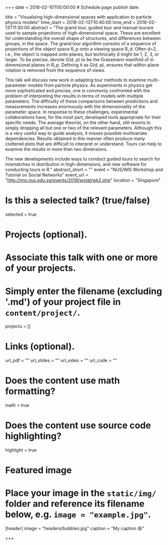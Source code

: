 +++
date = 2018-02-10T00:00:00  # Schedule page publish date.

title = "Visualising high-dimensional spaces with
application to particle physics models"
time_start = 2018-02-13T10:40:00
time_end = 2018-02-13T11:30:00
abstract = "The grand tour, guided tour and manual tourare used to sample projections of high-dimensional space. These are excellent for understanding the overall shape of structures, and differences between groups, in the space. The grand tour algorithm consists of a sequence of projections of the object space R_p onto a viewing space R_d. Often d=2, i.e., the object is mapped onto planes, but technically d might be 1, 2, 3, or larger. To be precise, denote G(d, p) to be the Grassmann manifold of d-dimensional planes in R_p.  Defining it as G(d, p), ensures that within-plane rotation is removed from the sequence of views. 

This talk will discuss new work in adapting tour methods to examine multi-parameter models from particle physics. As experiments in physics get more sophisticated and precise, one is commonly confronted with the problem of interpreting the results in terms of models with multiple parameters. The difficulty of these comparisons between predictions and measurements increases enormously with the dimensionality of the parameter space. In response to these challenges, experimental collaborations have, for the most part, developed tools appropriate for their specific needs. The average theorist, on the other hand, still resorts to simply dropping all but one or two of the relevant parameters. Although  this is a very useful way to guide analysis, it misses possible multivariate dependencies. Results obtained in this manner often produce many cluttered plots that are difficult to interpret or understand. Tours can help to examine the results in more than two dimensions.

The new developments include ways to conduct guided tours to search for mismatches in distribution in high-dimensions, and new software for conducting tours in R."
abstract_short = ""
event = "NUS/IMS  Workshop and Tutorial on Social Networks"
event_url = "http://ims.nus.edu.sg/events/2018/wstat/wk2.php"
location = "Singapore"

# Is this a selected talk? (true/false)
selected = true

# Projects (optional).
#   Associate this talk with one or more of your projects.
#   Simply enter the filename (excluding '.md') of your project file in `content/project/`.
projects = []

# Links (optional).
url_pdf = ""
url_slides = ""
url_video = ""
url_code = ""

# Does the content use math formatting?
math = true

# Does the content use source code highlighting?
highlight = true

# Featured image
# Place your image in the `static/img/` folder and reference its filename below, e.g. `image = "example.jpg"`.
[header]
image = "headers/bubbles.jpg"
caption = "My caption :smile:"

+++

